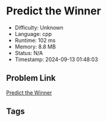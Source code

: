 # Predict the Winner

- Difficulty: Unknown
- Language: cpp
- Runtime: 102 ms
- Memory: 8.8 MB
- Status: N/A
- Timestamp: 2024-09-13 01:48:03

## Problem Link
[Predict the Winner](https://leetcode.com/problems/)

## Tags

